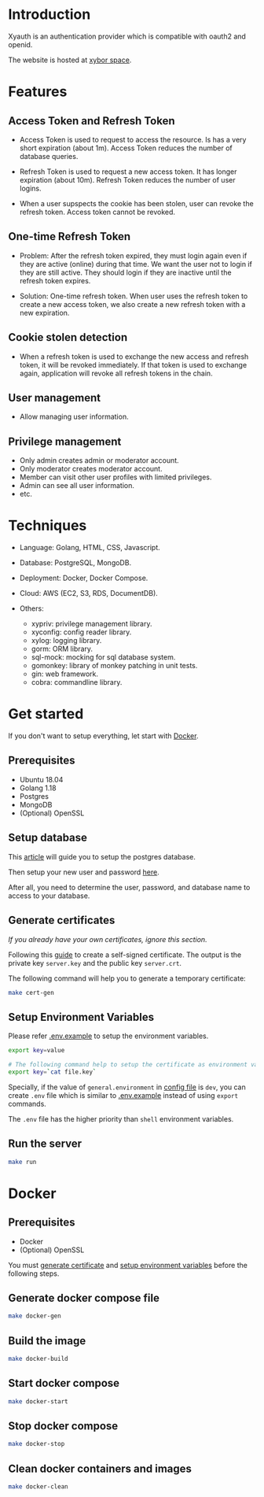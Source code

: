 # Introduction

Xyauth is an authentication provider which is compatible with oauth2 and openid.

The website is hosted at [xybor space](https://xybor.space).

# Features

## Access Token and Refresh Token

- Access Token is used to request to access the resource. Is has a very short expiration (about 1m). Access Token reduces the number of database queries.
- Refresh Token is used to request a new access token. It has longer expiration (about 10m). Refresh Token reduces the number of user logins.

- When a user supspects the cookie has been stolen, user can revoke the refresh token. Access token cannot be revoked.

## One-time Refresh Token

- Problem: After the refresh token expired, they must login again even if they are active (online) during that time. We want the user not to login if they are still active. They should login if they are inactive until the refresh token expires.

- Solution: One-time refresh token. When user uses the refresh token to create a new access token, we also create a new refresh token with a new expiration.

## Cookie stolen detection

- When a refresh token is used to exchange the new access and refresh token, it will be revoked immediately. If that token is used to exchange again, application will revoke all refresh tokens in the chain.

## User management

- Allow managing user information.

## Privilege management

- Only admin creates admin or moderator account.
- Only moderator creates moderator account.
- Member can visit other user profiles with limited privileges.
- Admin can see all user information.
- etc. 

# Techniques

- Language: Golang, HTML, CSS, Javascript.
- Database: PostgreSQL, MongoDB.
- Deployment: Docker, Docker Compose.
- Cloud: AWS (EC2, S3, RDS, DocumentDB).
- Others:

  - xypriv: privilege management library.
  - xyconfig: config reader library.
  - xylog: logging library.
  - gorm: ORM library.
  - sql-mock: mocking for sql database system.
  - gomonkey: library of monkey patching in unit tests.
  - gin: web framework.
  - cobra: commandline library.

# Get started

If you don't want to setup everything, let start with [Docker](#docker).

## Prerequisites

- Ubuntu 18.04
- Golang 1.18
- Postgres
- MongoDB
- (Optional) OpenSSL

## Setup database

This [article](https://www.digitalocean.com/community/tutorials/how-to-install-and-use-postgresql-on-ubuntu-18-04) will guide you to setup the postgres database.

Then setup your new user and password [here](https://ubiq.co/database-blog/create-user-postgresql/).

After all, you need to determine the user, password, and database name to access to your database.

## Generate certificates

_If you already have your own certificates, ignore this section._

Following this [guide](https://devopscube.com/create-self-signed-certificates-openssl/) to create a self-signed certificate. The output is the private key `server.key` and the public key `server.crt`.

The following command will help you to generate a temporary certificate:

```bash
make cert-gen
```

## Setup Environment Variables

Please refer [.env.example](./.env.example) to setup the environment variables.

```bash
export key=value

# The following command help to setup the certificate as environment variable.
export key=`cat file.key`
```

Specially, if the value of `general.environment` in [config file](./configs/default.ini) is `dev`, you can create `.env` file which is similar to [.env.example](./.env.example) instead of using `export` commands.

The `.env` file has the higher priority than `shell` environment variables.

## Run the server

```bash
make run
```

# Docker

## Prerequisites

- Docker
- (Optional) OpenSSL

You must [generate certificate](#generate-certificates) and [setup environment variables](#setup-environment-variables) before the following steps.

## Generate docker compose file

```bash
make docker-gen
```

## Build the image

```bash
make docker-build
```

## Start docker compose

```bash
make docker-start
```

## Stop docker compose

```bash
make docker-stop
```

## Clean docker containers and images

```bash
make docker-clean
```
